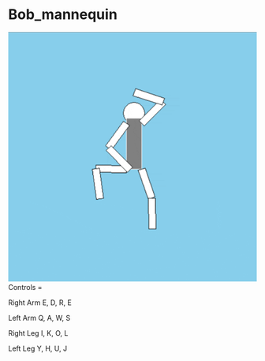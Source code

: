 # Bob_mannequin
![](https://github.com/IamLee99/Bob_mannequin/blob/main/BOBGIF.gif)
Controls =

  Right Arm 
    E, D, R, E

  Left Arm 
    Q, A, W, S
    
  Right Leg 
    I, K, O, L
    
  Left Leg
    Y, H, U, J
